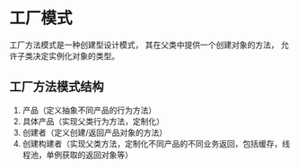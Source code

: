 # 工厂模式

工厂方法模式是一种创建型设计模式， 其在父类中提供一个创建对象的方法， 允许子类决定实例化对象的类型。

## 工厂方法模式结构

1. 产品（定义抽象不同产品的行为方法）
2. 具体产品（实现父类行为方法，定制化）
3. 创建者（定义创建/返回产品对象的方法）
4. 创建构建者（实现父类方法，定制化不同产品的不同业务返回，包括缓存，线程池，单例获取的返回对象等）